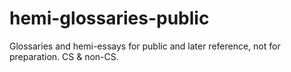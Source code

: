 # hemi-glossaries-public
Glossaries and hemi-essays for public and later reference, not for preparation. CS &amp; non-CS.
